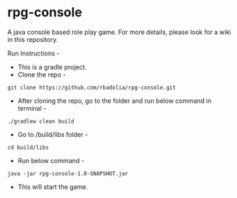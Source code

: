 # rpg-console
A java console based role play game. For more details, please look for a wiki in this repository.

Run Instructions - 
- This is a gradle project.
- Clone the repo - 
```
git clone https://github.com/rbadolia/rpg-console.git
```

- After cloning the repo, go to the folder and run below command in terminal -
```
./gradlew clean build
```

- Go to /build/libs folder - 
```
cd build/libs
```

- Run below command -
```
java -jar rpg-console-1.0-SNAPSHOT.jar
```

- This will start the game.
